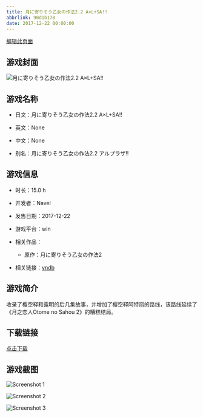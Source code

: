```yaml
---
title: 月に寄りそう乙女の作法2.2 A×L+SA!!
abbrlink: 90d1b178
date: 2017-12-22 00:00:00
---
```

[编辑此页面](https://github.com/ACG-3/ADV3-source/blob/main/source/_posts/games/%E6%9C%88%E3%81%AB%E5%AF%84%E3%82%8A%E3%81%9D%E3%81%86%E4%B9%99%E5%A5%B3%E3%81%AE%E4%BD%9C%E6%B3%952.2%20A%C3%97L%2BSA%21%21.md)

## 游戏封面

![月に寄りそう乙女の作法2.2 A×L+SA!!](https://pan.timero.xyz/d/onedrive/img_lib_001/%E6%9C%88%E3%81%AB%E5%AF%84%E3%82%8A%E3%81%9D%E3%81%86%E4%B9%99%E5%A5%B3%E3%81%AE%E4%BD%9C%E6%B3%952.2%20A%C3%97L+SA!!_cover.avif)


## 游戏名称

- 日文：月に寄りそう乙女の作法2.2 A×L+SA!!
- 英文：None
- 中文：None

- 别名：月に寄りそう乙女の作法2.2 アルプラザ!!


## 游戏信息

- 时长：15.0 h
- 开发者：Navel
- 发售日期：2017-12-22
- 游戏平台：win
- 相关作品：
   - 原作：月に寄りそう乙女の作法2

- 相关链接：[vndb](https://vndb.org/v21501)


## 游戏简介

收录了樱空释和露明的后几集故事，并增加了樱空释阿特丽的路线，该路线延续了《月之恋人Otome no Sahou 2》的糟糕结局。


## 下载链接

[点击下载](https://pan.timero.xyz/onedrive/adv_lib_001/%E6%9C%88%E3%81%AB%E5%AF%84%E3%82%8A%E3%81%9D%E3%81%86%E4%B9%99%E5%A5%B3%E3%81%AE%E4%BD%9C%E6%B3%952.2%20A%C3%97L%2BSA%21%21)


## 游戏截图


![Screenshot 1](https://pan.timero.xyz/d/onedrive/img_lib_001/%E6%9C%88%E3%81%AB%E5%AF%84%E3%82%8A%E3%81%9D%E3%81%86%E4%B9%99%E5%A5%B3%E3%81%AE%E4%BD%9C%E6%B3%952.2%20A%C3%97L+SA!!_Screenshot_1.avif)

![Screenshot 2](https://pan.timero.xyz/d/onedrive/img_lib_001/%E6%9C%88%E3%81%AB%E5%AF%84%E3%82%8A%E3%81%9D%E3%81%86%E4%B9%99%E5%A5%B3%E3%81%AE%E4%BD%9C%E6%B3%952.2%20A%C3%97L+SA!!_Screenshot_2.avif)

![Screenshot 3](https://pan.timero.xyz/d/onedrive/img_lib_001/%E6%9C%88%E3%81%AB%E5%AF%84%E3%82%8A%E3%81%9D%E3%81%86%E4%B9%99%E5%A5%B3%E3%81%AE%E4%BD%9C%E6%B3%952.2%20A%C3%97L+SA!!_Screenshot_3.avif)

